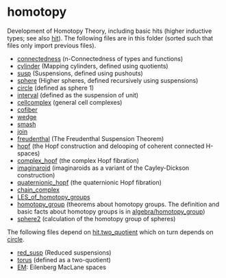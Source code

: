 homotopy
========

Development of Homotopy Theory, including basic hits (higher inductive
types; see also [hit](../hit/hit.md)). The following files are in this
folder (sorted such that files only import previous files).

* [connectedness](connectedness.hlean) (n-Connectedness of types and functions)
* [cylinder](cylinder.hlean) (Mapping cylinders, defined using quotients)
* [susp](susp.hlean) (Suspensions, defined using pushouts)
* [sphere](sphere.hlean) (Higher spheres, defined recursively using suspensions)
* [circle](circle.hlean) (defined as sphere 1)
* [interval](interval.hlean) (defined as the suspension of unit)
* [cellcomplex](cellcomplex.hlean) (general cell complexes)
* [cofiber](cofiber.hlean)
* [wedge](wedge.hlean)
* [smash](smash.hlean)
* [join](join.hlean)
* [freudenthal](freudenthal.hlean) (The Freudenthal Suspension Theorem)
* [hopf](hopf.hlean) (the Hopf construction and delooping of coherent connected H-spaces)
* [complex_hopf](complex_hopf.hlean) (the complex Hopf fibration)
* [imaginaroid](imaginaroid.hlean) (imaginaroids as a variant of the Cayley-Dickson construction)
* [quaternionic_hopf](quaternionic_hopf.hlean) (the quaternionic Hopf fibration)
* [chain_complex](chain_complex.hlean)
* [LES_of_homotopy_groups](LES_of_homotopy_groups.hlean)
* [homotopy_group](homotopy_group.hlean) (theorems about homotopy groups. The definition and basic facts about homotopy groups is in [algebra/homotopy_group](../algebra/homotopy_group.hlean))
* [sphere2](sphere2.hlean) (calculation of the homotopy group of spheres)

The following files depend on
[hit.two_quotient](../hit/two_quotient.hlean) which on turn depends on
[circle](circle.hlean).

* [red_susp](red_susp.hlean) (Reduced suspensions)
* [torus](torus.hlean) (defined as a two-quotient)
* [EM](EM.hlean): Eilenberg MacLane spaces
